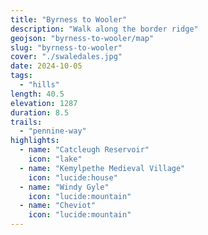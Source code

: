 ```yaml
---
title: "Byrness to Wooler"
description: "Walk along the border ridge"
geojson: "byrness-to-wooler/map"
slug: "byrness-to-wooler"
cover: "./swaledales.jpg"
date: 2024-10-05
tags:
  - "hills"
length: 40.5
elevation: 1287
duration: 8.5
trails:
  - "pennine-way"
highlights:
  - name: "Catcleugh Reservoir"
    icon: "lake"
  - name: "Kemylpethe Medieval Village"
    icon: "lucide:house"
  - name: "Windy Gyle"
    icon: "lucide:mountain"
  - name: "Cheviot"
    icon: "lucide:mountain"
---
```

